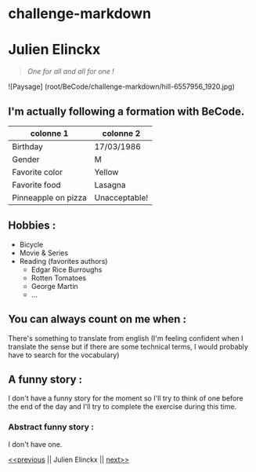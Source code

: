 # challenge-markdown

# Julien Elinckx

> *One for all and all for one !*

![Paysage] (root/BeCode/challenge-markdown/hill-6557956_1920.jpg)

## I'm actually following a formation with BeCode.

|colonne 1          |colonne 2          |
|-------------------|-------------------|
|Birthday           |17/03/1986         |
|Gender             |M                  |
|Favorite color     |Yellow             |
|Favorite food      |Lasagna            |
|Pinneapple on pizza|Unacceptable!      |

## Hobbies :

* Bicycle
* Movie & Series
* Reading (favorites authors)
    * Edgar Rice Burroughs
    * Rotten Tomatoes 
    * George Martin
    * ...

## You can always count on me when :

There's something to translate from english (I'm feeling confident when I translate the sense but if there are some technical terms, I would probably have to search for the vocabulary)

## A funny story :

I don't have a funny story for the moment so I'll try to think of one before the end of the day and I'll try to complete the exercise during this time.

### Abstract funny story :

I don't have one.


[<<previous](https://github.com/VincentDevi/challenge-markdown/blob/main/README.md) || Julien Elinckx || [next>>](https://github.com/FriquetLuca/challenge-markdown/blob/master/README.md)